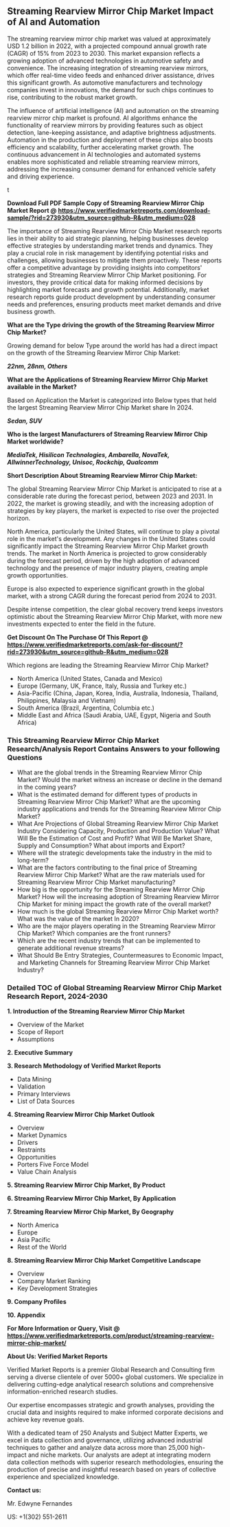 <h2>Streaming Rearview Mirror Chip Market Impact of AI and Automation</h2><p>The streaming rearview mirror chip market was valued at approximately USD 1.2 billion in 2022, with a projected compound annual growth rate (CAGR) of 15% from 2023 to 2030. This market expansion reflects a growing adoption of advanced technologies in automotive safety and convenience. The increasing integration of streaming rearview mirrors, which offer real-time video feeds and enhanced driver assistance, drives this significant growth. As automotive manufacturers and technology companies invest in innovations, the demand for such chips continues to rise, contributing to the robust market growth.</p><p>The influence of artificial intelligence (AI) and automation on the streaming rearview mirror chip market is profound. AI algorithms enhance the functionality of rearview mirrors by providing features such as object detection, lane-keeping assistance, and adaptive brightness adjustments. Automation in the production and deployment of these chips also boosts efficiency and scalability, further accelerating market growth. The continuous advancement in AI technologies and automated systems enables more sophisticated and reliable streaming rearview mirrors, addressing the increasing consumer demand for enhanced vehicle safety and driving experience.</p>t</p><p id="" class=""><strong>Download Full PDF Sample Copy of Streaming Rearview Mirror Chip Market Report @ <a href="https://www.verifiedmarketreports.com/download-sample/?rid=273930&utm_source=github-R&utm_medium=028" target="_blank">https://www.verifiedmarketreports.com/download-sample/?rid=273930&utm_source=github-R&utm_medium=028</a></strong></p><p>The importance of&nbsp;Streaming Rearview Mirror Chip Market research reports lies in their ability to aid strategic planning, helping businesses develop effective strategies by understanding market trends and dynamics. They play a crucial role in risk management by identifying potential risks and challenges, allowing businesses to mitigate them proactively. These reports offer a competitive advantage by providing insights into competitors' strategies and Streaming Rearview Mirror Chip Market positioning. For investors, they provide critical data for making informed decisions by highlighting market forecasts and growth potential. Additionally, market research reports guide product development by understanding consumer needs and preferences, ensuring products meet market demands and drive business growth.</p><p><strong>What are the&nbsp;Type driving the growth of the Streaming Rearview Mirror Chip Market?</strong></p><p id="" class="">Growing demand for below Type around the world has had a direct impact on the growth of the Streaming Rearview Mirror Chip Market:</p><em><strong>22nm, 28nm, Others</strong></em></p><strong>What are the&nbsp;Applications&nbsp;of Streaming Rearview Mirror Chip Market available in the Market?</strong></p><p id="" class="">Based on Application the Market is categorized into Below types that held the largest Streaming Rearview Mirror Chip Market share In 2024.</p><em><strong>Sedan, SUV</strong></em></p><strong>Who is the largest Manufacturers of Streaming Rearview Mirror Chip Market worldwide?</strong></p><p><em><strong>MediaTek, Hisilicon Technologies, Ambarella, NovaTek, AllwinnerTechnology, Unisoc, Rockchip, Qualcomm</strong></em></p><p id="" class=""><strong>Short Description About Streaming Rearview Mirror Chip Market:</strong></p><p>The global Streaming Rearview Mirror Chip Market is anticipated to rise at a considerable rate during the forecast period, between 2023 and 2031. In 2022, the market is growing steadily, and with the increasing adoption of strategies by key players, the market is expected to rise over the projected horizon.</p><p>North America, particularly the United States, will continue to play a pivotal role in the market's development. Any changes in the United States could significantly impact the Streaming Rearview Mirror Chip Market growth trends. The market in North America is projected to grow considerably during the forecast period, driven by the high adoption of advanced technology and the presence of major industry players, creating ample growth opportunities.</p><p>Europe is also expected to experience significant growth in the global market, with a strong CAGR during the forecast period from 2024 to 2031.</p><p>Despite intense competition, the clear global recovery trend keeps investors optimistic about the Streaming Rearview Mirror Chip Market, with more new investments expected to enter the field in the future.</p><p id="" class=""><strong>Get Discount On The Purchase Of This Report @ <a href="https://www.verifiedmarketreports.com/ask-for-discount/?rid=273930&utm_source=github-R&utm_medium=028" target="_blank">https://www.verifiedmarketreports.com/ask-for-discount/?rid=273930&utm_source=github-R&utm_medium=028</a></strong></p>Which regions are leading the Streaming Rearview Mirror Chip Market?</p><ul><li>North America (United States, Canada and Mexico)</li><li>Europe (Germany, UK, France, Italy, Russia and Turkey etc.)</li><li>Asia-Pacific (China, Japan, Korea, India, Australia, Indonesia, Thailand, Philippines, Malaysia and Vietnam)</li><li>South America (Brazil, Argentina, Columbia etc.)</li><li>Middle East and Africa (Saudi Arabia, UAE, Egypt, Nigeria and South Africa)</li></ul><h3 id="" class="">This Streaming Rearview Mirror Chip Market Research/Analysis Report Contains Answers to your following Questions</h3><ul><li>What are the global trends in the Streaming Rearview Mirror Chip Market? Would the market witness an increase or decline in the demand in the coming years?</li><li>What is the estimated demand for different types of products in Streaming Rearview Mirror Chip Market? What are the upcoming industry applications and trends for the Streaming Rearview Mirror Chip Market?</li><li>What Are Projections of Global Streaming Rearview Mirror Chip Market Industry Considering Capacity, Production and Production Value? What Will Be the Estimation of Cost and Profit? What Will Be Market Share, Supply and Consumption? What about imports and Export?</li><li>Where will the strategic developments take the industry in the mid to long-term?</li><li>What are the factors contributing to the final price of Streaming Rearview Mirror Chip Market? What are the raw materials used for Streaming Rearview Mirror Chip Market manufacturing?</li><li>How big is the opportunity for the Streaming Rearview Mirror Chip Market? How will the increasing adoption of Streaming Rearview Mirror Chip Market for mining impact the growth rate of the overall market?</li><li>How much is the global Streaming Rearview Mirror Chip Market worth? What was the value of the market In 2020?</li><li>Who are the major players operating in the Streaming Rearview Mirror Chip Market? Which companies are the front runners?</li><li>Which are the recent industry trends that can be implemented to generate additional revenue streams?</li><li>What Should Be Entry Strategies, Countermeasures to Economic Impact, and Marketing Channels for Streaming Rearview Mirror Chip Market Industry?</li></ul><h3 id="" class="">Detailed TOC of Global Streaming Rearview Mirror Chip Market Research Report, 2024-2030</h3><p id="" class=""><strong>1. Introduction of the Streaming Rearview Mirror Chip Market</strong></p><ul><li>Overview of the Market</li><li>Scope of Report</li><li>Assumptions</li></ul><p id="" class=""><strong>2. Executive Summary</strong></p><p id="" class=""><strong>3. Research Methodology of Verified Market Reports</strong></p><ul><li>Data Mining</li><li>Validation</li><li>Primary Interviews</li><li>List of Data Sources</li></ul><p id="" class=""><strong>4. Streaming Rearview Mirror Chip Market Outlook</strong></p><ul><li>Overview</li><li>Market Dynamics</li><li>Drivers</li><li>Restraints</li><li>Opportunities</li><li>Porters Five Force Model</li><li>Value Chain Analysis</li></ul><p id="" class=""><strong>5. Streaming Rearview Mirror Chip Market, By Product</strong></p><p id="" class=""><strong>6. Streaming Rearview Mirror Chip Market, By Application</strong></p><p id="" class=""><strong>7. Streaming Rearview Mirror Chip Market, By Geography</strong></p><ul><li>North America</li><li>Europe</li><li>Asia Pacific</li><li>Rest of the World</li></ul><p id="" class=""><strong>8. Streaming Rearview Mirror Chip Market Competitive Landscape</strong></p><ul><li>Overview</li><li>Company Market Ranking</li><li>Key Development Strategies</li></ul><p id="" class=""><strong>9. Company Profiles</strong></p><p id="" class=""><strong>10. Appendix</strong></p><p id="" class=""><strong>For More Information or Query, Visit @ <a href="https://www.verifiedmarketreports.com/product/streaming-rearview-mirror-chip-market/" target="_blank">https://www.verifiedmarketreports.com/product/streaming-rearview-mirror-chip-market/</a></strong></p><p id="" class=""><strong>About Us: Verified Market Reports</strong></p><p id="" class="">Verified Market Reports is a premier Global Research and Consulting firm serving a diverse clientele of over 5000+ global customers. We specialize in delivering cutting-edge analytical research solutions and comprehensive information-enriched research studies.</p><p id="" class="">Our expertise encompasses strategic and growth analyses, providing the crucial data and insights required to make informed corporate decisions and achieve key revenue goals.</p><p id="" class="">With a dedicated team of 250 Analysts and Subject Matter Experts, we excel in data collection and governance, utilizing advanced industrial techniques to gather and analyze data across more than 25,000 high-impact and niche markets. Our analysts are adept at integrating modern data collection methods with superior research methodologies, ensuring the production of precise and insightful research based on years of collective experience and specialized knowledge.</p><p id="" class=""><strong>Contact us:</strong></p><p id="" class="">Mr. Edwyne Fernandes</p><p id="" class="">US: +1(302) 551-2611</p>